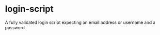 # login-script
A fully validated login script expecting an email address or username and a password
